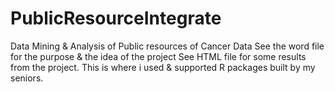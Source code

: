 # PublicResourceIntegrate
Data Mining & Analysis of Public resources of Cancer Data
See the word file for the purpose & the idea of the project
See HTML file for some results from the project.
This is where i used & supported R packages built by my seniors. 
